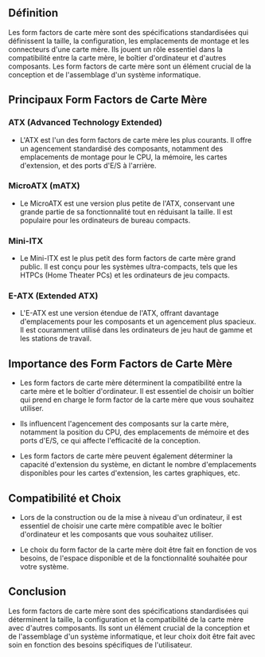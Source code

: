 
## Définition
Les form factors de carte mère sont des spécifications standardisées qui définissent la taille, la configuration, les emplacements de montage et les connecteurs d'une carte mère. Ils jouent un rôle essentiel dans la compatibilité entre la carte mère, le boîtier d'ordinateur et d'autres composants. Les form factors de carte mère sont un élément crucial de la conception et de l'assemblage d'un système informatique.

## Principaux Form Factors de Carte Mère

### ATX (Advanced Technology Extended)
- L'ATX est l'un des form factors de carte mère les plus courants. Il offre un agencement standardisé des composants, notamment des emplacements de montage pour le CPU, la mémoire, les cartes d'extension, et des ports d'E/S à l'arrière.

### MicroATX (mATX)
- Le MicroATX est une version plus petite de l'ATX, conservant une grande partie de sa fonctionnalité tout en réduisant la taille. Il est populaire pour les ordinateurs de bureau compacts.

### Mini-ITX
- Le Mini-ITX est le plus petit des form factors de carte mère grand public. Il est conçu pour les systèmes ultra-compacts, tels que les HTPCs (Home Theater PCs) et les ordinateurs de jeu compacts.

### E-ATX (Extended ATX)
- L'E-ATX est une version étendue de l'ATX, offrant davantage d'emplacements pour les composants et un agencement plus spacieux. Il est couramment utilisé dans les ordinateurs de jeu haut de gamme et les stations de travail.

## Importance des Form Factors de Carte Mère

- Les form factors de carte mère déterminent la compatibilité entre la carte mère et le boîtier d'ordinateur. Il est essentiel de choisir un boîtier qui prend en charge le form factor de la carte mère que vous souhaitez utiliser.

- Ils influencent l'agencement des composants sur la carte mère, notamment la position du CPU, des emplacements de mémoire et des ports d'E/S, ce qui affecte l'efficacité de la conception.

- Les form factors de carte mère peuvent également déterminer la capacité d'extension du système, en dictant le nombre d'emplacements disponibles pour les cartes d'extension, les cartes graphiques, etc.

## Compatibilité et Choix
- Lors de la construction ou de la mise à niveau d'un ordinateur, il est essentiel de choisir une carte mère compatible avec le boîtier d'ordinateur et les composants que vous souhaitez utiliser.

- Le choix du form factor de la carte mère doit être fait en fonction de vos besoins, de l'espace disponible et de la fonctionnalité souhaitée pour votre système.

## Conclusion
Les form factors de carte mère sont des spécifications standardisées qui déterminent la taille, la configuration et la compatibilité de la carte mère avec d'autres composants. Ils sont un élément crucial de la conception et de l'assemblage d'un système informatique, et leur choix doit être fait avec soin en fonction des besoins spécifiques de l'utilisateur.
